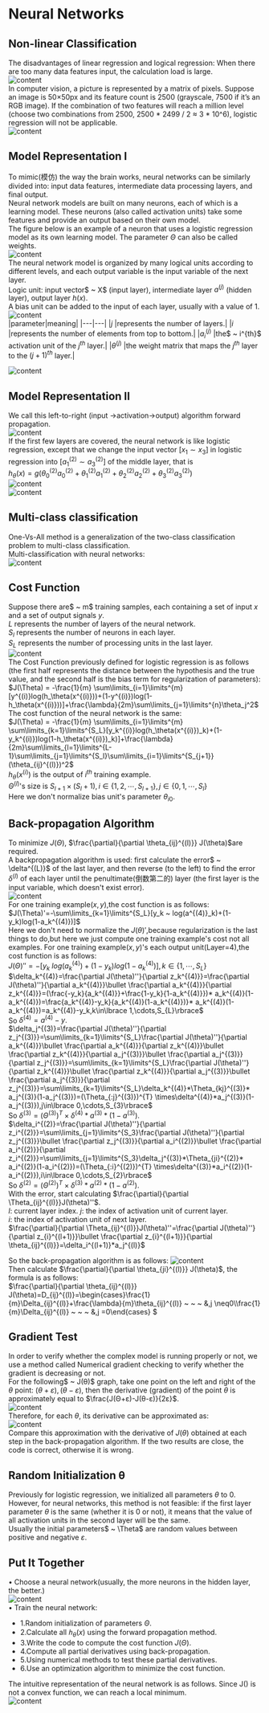 # Neural Networks
## Non-linear Classification
The disadvantages of linear regression and logical regression: When there are too many data features input, the calculation load is large.  
![content](https://github.com/MzjHarley/Machine-Learning/blob/main/IMG/NeuralNetworks/1.png)  
In computer vision, a picture is represented by a matrix of pixels. Suppose an image is 50×50px and its feature count is 2500 (grayscale, 7500 if it’s an RGB image). If the combination of two features will reach a million level (choose two combinations from 2500, 2500 * 2499 / 2 ≈ 3 * 10^6), logistic regression will not be applicable.  
![content](https://github.com/MzjHarley/Machine-Learning/blob/main/IMG/NeuralNetworks/2.png)  
## Model Representation I
To mimic(模仿) the way the brain works, neural networks can be similarly divided into: input data features, intermediate data processing layers, and final output.  
Neural network models are built on many neurons, each of which is a learning model. These neurons (also called activation units) take some features and provide an output based on their own model.  
The figure below is an example of a neuron that uses a logistic regression model as its own learning model. The parameter $\Theta$ can also be called weights.  
![content](https://github.com/MzjHarley/Machine-Learning/blob/main/IMG/NeuralNetworks/3.png)  
The neural network model is organized by many logical units according to different levels, and each output variable is the input variable of the next layer.  
Logic unit: input vector$ ~ X$ (input layer), intermediate layer $a^{(j)}$ (hidden layer), output layer $h(x)$.  
A bias unit can be added to the input of each layer, usually with a value of 1.  
![content](https://github.com/MzjHarley/Machine-Learning/blob/main/IMG/NeuralNetworks/4.png)  
|parameter|meaning|
|---|---|
|$j$ |represents the number of layers.|
|$i$ |represents the number of elements from top to bottom.|
|$a_i^{(j)}$ |the$ ~ i^{th}$ activation unit of the $j^{th}$ layer.|
|$θ^{(j)}$ |the weight matrix that maps the $j^{th}$ layer to the $(j+1)^{th}$ layer.| 
  
![content](https://github.com/MzjHarley/Machine-Learning/blob/main/IMG/NeuralNetworks/5.png)  
## Model Representation II
We call this left-to-right (input$~\rightarrow$activation$\rightarrow$output) algorithm forward propagation.  
![content](https://github.com/MzjHarley/Machine-Learning/blob/main/IMG/NeuralNetworks/6.png)  
If the first few layers are covered, the neural network is like logistic regression, except that we change the input vector $[x_1\sim x_3]$ in logistic regression into $[a_1^{(2)}\sim a_3^{(2)}]$ of the middle layer, that is  
$h_\theta(x)=g(\theta_0^{(2)}a_0^{(2)}+\theta_1^{(2)}a_1^{(2)}+\theta_2^{(2)}a_2^{(2)}+\theta_3^{(2)}a_3^{(2)})$  
![content](https://github.com/MzjHarley/Machine-Learning/blob/main/IMG/NeuralNetworks/7.png)  
![content](https://github.com/MzjHarley/Machine-Learning/blob/main/IMG/NeuralNetworks/8.png)  
## Multi-class classification
One-Vs-All method is a generalization of the two-class classification problem to multi-class classification.   
Multi-classification with neural networks:  
![content](https://github.com/MzjHarley/Machine-Learning/blob/main/IMG/NeuralNetworks/9.png)  
## Cost Function
Suppose there are$ ~ m$ training samples, each containing a set of input $x$ and a set of output signals $y$.  
$L$ represents the number of layers of the neural network.  
$S_l$ represents the number of neurons in each layer.  
$S_L$ represents the number of processing units in the last layer.  
![content](https://github.com/MzjHarley/Machine-Learning/blob/main/IMG/NeuralNetworks/10.png)  
The Cost Function previously defined for logistic regression is as follows (the first half represents the distance between the hypothesis and the true value, and the second half is the bias term for regularization of parameters):  
$J(\Theta) = -\frac{1}{m} \sum\limits_{i=1}\limits^{m} [y^{(i)}log(h_\theta(x^{(i)}))+(1-y^{(i)})log(1-h_\theta(x^{(i)}))]+\frac{\lambda}{2m}\sum\limits_{j=1}\limits^{n}\theta_j^2$   
The cost function of the neural network is the same:  
$J(\Theta) = -\frac{1}{m} \sum\limits_{i=1}\limits^{m} \sum\limits_{k=1}\limits^{S_L}[y_k^{(i)}log(h_\theta(x^{(i)})_k)+(1-y_k^{(i)})log(1-h_\theta(x^{(i)})_k)]+\frac{\lambda}{2m}\sum\limits_{l=1}\limits^{L-1}\sum\limits_{j=1}\limits^{S_l}\sum\limits_{i=1}\limits^{S_{j+1}}(\theta_{ij}^{(l)})^2$   
$h_\theta(x^{(i)})$ is the output of $i^{th}$ training example.  
$\Theta^{(l)}$'s size is $S_{l+1}\times (S_{l}+1),i\in\lbrace 1,2,\cdots,S_{l+1}\rbrace,j\in\lbrace 0,1,\cdots,S_{l}\rbrace$  
Here we don't normalize bias unit's parameter $\theta_{i0}$.    
## Back-propagation Algorithm
To minimize $J(Θ)$,  $\frac{\partial}{\partial \theta_{ij}^{(l)}} J(\theta)$are required.  
A backpropagation algorithm is used: first calculate the error$ ~ \delta^{(L)}$ of the last layer, and then reverse (to the left) to find the error $\delta^{(l)}$ of each layer until the penultimate(倒数第二的) layer (the first layer is the input variable, which doesn't exist error).  
![content](https://github.com/MzjHarley/Machine-Learning/blob/main/IMG/NeuralNetworks/10.png)  
For one training example$(x,y)$,the cost function is as follows:  
$J(\Theta)'=-\sum\limits_{k=1}\limits^{S_L}[y_k ~ log(a^{(4)}_k)+(1-y_k)log(1-a_k^{(4)})]$   
Here we don't need to normalize the $J(\theta)'$,because regularization is the last things to do,but here we just compute one training example's cost not all examples.
For one training example$(x,y)$'s each output unit(Layer=4),the cost function is as follows:  
$J(\Theta)''=-[y_k ~ log(a^{(4)}_k)+(1-y_k)log(1-a_k^{(4)})],k\in\lbrace 1,\cdots,S_{L}\rbrace$  
$\delta_k^{(4)}=\frac{\partial J(\theta)''}{\partial z_k^{(4)}}=\frac{\partial  J(\theta)''}{\partial a_k^{(4)}}\bullet \frac{\partial a_k^{(4)}}{\partial z_k^{(4)}}=(\frac{-y_k}{a_k^{(4)}}+\frac{1-y_k}{1-a_k^{(4)}})* a_k^{(4)}(1-a_k^{(4)})=\frac{a_k^{(4)}-y_k}{a_k^{(4)}(1-a_k^{(4)})}* a_k^{(4)}(1-a_k^{(4)})=a_k^{(4)}-y_k,k\in\lbrace 1,\cdots,S_{L}\rbrace$  
So $\delta^{(4)}=a^{(4)}-y.$  
$\delta_j^{(3)}=\frac{\partial J(\theta)''}{\partial z_j^{(3)}}=\sum\limits_{k=1}\limits^{S_L}\frac{\partial  J(\theta)''}{\partial a_k^{(4)}}\bullet \frac{\partial a_k^{(4)}}{\partial z_k^{(4)}}\bullet \frac{\partial  z_k^{(4)}}{\partial a_j^{(3)}}\bullet \frac{\partial a_j^{(3)}}{\partial z_j^{(3)}}=\sum\limits_{k=1}\limits^{S_L}\frac{\partial J(\theta)''}{\partial z_k^{(4)}}\bullet \frac{\partial  z_k^{(4)}}{\partial a_j^{(3)}}\bullet \frac{\partial a_j^{(3)}}{\partial z_j^{(3)}}=\sum\limits_{k=1}\limits^{S_L}\delta_k^{(4)}*\Theta_{kj}^{(3)}* a_j^{(3)}(1-a_j^{(3)})=(\Theta_{:j}^{(3)})^{T} \times\delta^{(4)}*a_j^{(3)}(1-a_j^{(3)}),j\in\lbrace 0,\cdots,S_{3}\rbrace$  
So $\delta^{(3)}=(\Theta^{(3)})^{T} \times\delta^{(4)}*a^{(3)}*(1-a^{(3)}).$   
$\delta_i^{(2)}=\frac{\partial J(\theta)''}{\partial z_i^{(2)}}=\sum\limits_{j=1}\limits^{S_3}\frac{\partial J(\theta)''}{\partial z_j^{(3)}}\bullet \frac{\partial  z_j^{(3)}}{\partial a_i^{(2)}}\bullet \frac{\partial a_i^{(2)}}{\partial z_i^{(2)}}=\sum\limits_{j=1}\limits^{S_3}\delta_j^{(3)}*\Theta_{ji}^{(2)}* a_i^{(2)}(1-a_i^{(2)})=(\Theta_{:i}^{(2)})^{T} \times\delta^{(3)}*a_i^{(2)}(1-a_i^{(2)}),i\in\lbrace 0,\cdots,S_{2}\rbrace$   
So $\delta^{(2)}=(\Theta^{(2)})^{T} \times\delta^{(3)}*a^{(2)}*(1-a^{(2)}).$   
With the error, start calculating $\frac{\partial}{\partial \Theta_{ij}^{(l)}}J(\theta)''$.  
$l$: current layer index. 
$j$: the index of activation unit of current layer.  
$i$: the index of activation unit of next layer.  
$\frac{\partial}{\partial \Theta_{ij}^{(l)}}J(\theta)''=\frac{\partial J(\theta)''}{\partial z_{i}^{(l+1)}}\bullet \frac{\partial z_{i}^{(l+1)}}{\partial \theta_{ij}^{(l)}}=\delta_i^{(l+1)}*a_j^{(l)}$  

So the back-propagation algorithm is as follows:
![content](https://github.com/MzjHarley/Machine-Learning/blob/main/IMG/NeuralNetworks/11.png)  
Then calculate $\frac{\partial}{\partial \theta_{ji}^{(l)}} J(\theta)$, the formula is as follows:  
$\frac{\partial}{\partial \theta_{ij}^{(l)}} J(\theta)=D_{ij}^{(l)}=\begin{cases}\frac{1}{m}\Delta_{ij}^{(l)}+\frac{\lambda}{m}\theta_{ij}^{(l)} ~ ~ ~ &,j \neq0\\\frac{1}{m}\Delta_{ij}^{(l)} ~ ~ ~ &,j =0\end{cases} $
## Gradient Test
In order to verify whether the complex model is running properly or not, we use a method called Numerical gradient checking to verify whether the gradient is decreasing or not.  
For the following$ ~ J(θ)$ graph, take one point on the left and right of the $θ$ point: $(θ+ε), (θ-ε)$, then the derivative (gradient) of the point $θ$ is approximately equal to $\frac{J(Θ+ε)-J(θ-ε)}{2ε}$.  
![content](https://github.com/MzjHarley/Machine-Learning/blob/main/IMG/NeuralNetworks/12.png)  
Therefore, for each $θ$, its derivative can be approximated as:  
![content](https://github.com/MzjHarley/Machine-Learning/blob/main/IMG/NeuralNetworks/13.png)  
Compare this approximation with the derivative of $J(θ)$ obtained at each step in the back-propagation algorithm. If the two results are close, the code is correct, otherwise it is wrong.  
## Random Initialization θ
Previously for logistic regression, we initialized all parameters $θ$ to 0.  
However, for neural networks, this method is not feasible: if the first layer parameter $θ$ is the same (whether it is 0 or not), it means that the value of all activation units in the second layer will be the same.  
Usually the initial parameters$ ~ \Theta$ are random values ​​between positive and negative $ε$.  
## Put It Together
$\bullet$ Choose a neural network(usually, the more neurons in the hidden layer, the better.)  
![content]()  
$\bullet$ Train the neural network:  
+ 1.Random initialization of parameters $\Theta$.  
+ 2.Calculate all $ℎ_\theta(x)$ using the forward propagation method.  
+ 3.Write the code to compute the cost function $J(\Theta)$.  
+ 4.Compute all partial derivatives using back-propagation.  
+ 5.Using numerical methods to test these partial derivatives.  
+ 6.Use an optimization algorithm to minimize the cost function.  

The intuitive representation of the neural network is as follows. Since J() is not a convex function, we can reach a local minimum.  
![content]()  
